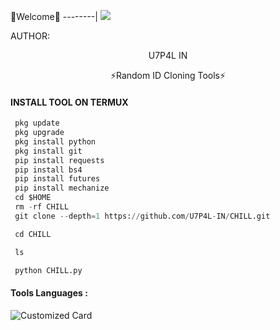 🌺Welcome🌺
--------|
![](https://media.tenor.com/iVCiM9W7cvYAAAAd/welcome.gif)



AUTHOR:
<p align="center">
U7P4L IN 

</br>
<p align="center">
      ⚡Random ID Cloning Tools⚡

</p>
  
#### INSTALL TOOL ON TERMUX
```python
 pkg update
 pkg upgrade
 pkg install python
 pkg install git
 pip install requests
 pip install bs4
 pip install futures
 pip install mechanize
 cd $HOME 
 rm -rf CHILL
 git clone --depth=1 https://github.com/U7P4L-IN/CHILL.git

 cd CHILL

 ls

 python CHILL.py
```

#### Tools Languages :

![Customized Card](https://github-readme-stats.vercel.app/api/pin?username=U7P4L-IN&repo=CHILL&title_color=fff&icon_color=f9f9f9&text_color=9f9f9f&bg_color=151515)
